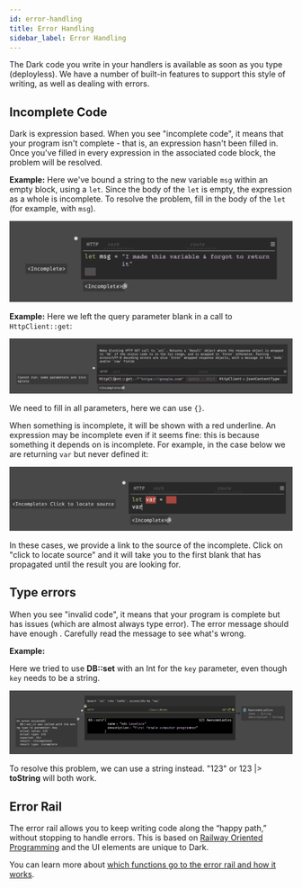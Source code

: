 ```yaml
---
id: error-handling
title: Error Handling
sidebar_label: Error Handling
---
```


The Dark code you write in your handlers is available as soon as you type (deployless). We have a number of built-in features to support this style of writing, as well as dealing with errors.

## Incomplete Code

Dark is expression based. When you see "incomplete code", it means that your program isn't complete - that is, an expression hasn't been filled in. Once you've filled in every expression in the associated code block, the problem will be resolved.

**Example:** Here we've bound a string to the new variable `msg` within an empty block, using a `let`. Since the body of the `let` is empty, the expression as a whole is incomplete. To resolve the problem, fill in the body of the `let` (for example, with `msg`).

![assets/error/image11.png](assets/error/image11.png)

**Example:** Here we left the query parameter blank in a call to `HttpClient::get`:

![assets/error/image13.png](assets/error/image13.png)

We need to fill in all parameters, here we can use `{}`.

When something is incomplete, it will be shown with a red underline. An expression may be incomplete even if it seems fine: this is because something it depends on is incomplete. For example, in the case below we are returning `var` but never defined it:

![assets/error/image10.png](assets/error/image10.png)

In these cases, we provide a link to the source of the incomplete. Click on "click to locate source" and it will take you to the first blank that has propagated until the result you are looking for.

## Type errors

When you see "invalid code", it means that your program is complete but has issues (which are almost always type error). The error message should have enough . Carefully read the message to see what's wrong.

**Example:**

Here we tried to use **DB::set** with an Int for the `key` parameter, even though `key` needs to be a string.

![assets/error/image14.png](assets/error/image14.png)

To resolve this problem, we can use a string instead. "123" or 123 |> **toString** will both work.

## Error Rail

The error rail allows you to keep writing code along the “happy path,” without stopping to handle errors. This is based on [Railway Oriented Programming](https://medium.com/darklang/real-problems-with-functional-languages-efe668c5264a) and the UI elements are unique to Dark.

You can learn more about [which functions go to the error rail and how it works](https://darklang.github.io/docs/unique-aspects#functions-that-use-error-rail).